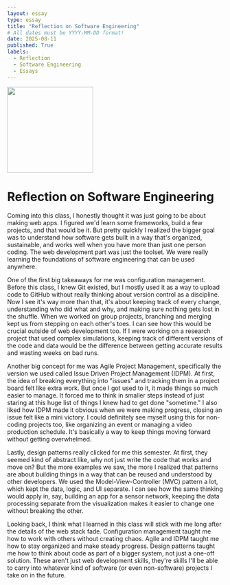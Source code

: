 ```yaml
---
layout: essay
type: essay
title: "Reflection on Software Engineering"
# All dates must be YYYY-MM-DD format!
date: 2025-08-11
published: True
labels:
  - Reflection
  - Software Engineering
  - Essays
---
```

<img width="200px" class="rounded float-start pe-4" src="../img/difficulty/AI.jpg">

# Reflection on Software Engineering

  Coming into this class, I honestly thought it was just going to be about making web apps. I figured we'd learn some frameworks, build a few projects, and that would be it. But pretty quickly I realized the bigger goal was to understand how software gets built in a way that's organized, sustainable, and works well when you have more than just one person coding. The web development part was just the toolset. We were really learning the foundations of software engineering that can be used anywhere.

  One of the first big takeaways for me was configuration management. Before this class, I knew Git existed, but I mostly used it as a way to upload code to GitHub without really thinking about version control as a discipline. Now I see it's way more than that, it's about keeping track of every change, understanding who did what and why, and making sure nothing gets lost in the shuffle. When we worked on group projects, branching and merging kept us from stepping on each other's toes. I can see how this would be crucial outside of web development too. If I were working on a research project that used complex simulations, keeping track of different versions of the code and data would be the difference between getting accurate results and wasting weeks on bad runs.
  
  Another big concept for me was Agile Project Management, specifically the version we used called Issue Driven Project Management (IDPM). At first, the idea of breaking everything into "issues" and tracking them in a project board felt like extra work. But once I got used to it, it made things so much easier to manage. It forced me to think in smaller steps instead of just staring at this huge list of things I knew had to get done "sometime." I also liked how IDPM made it obvious when we were making progress, closing an issue felt like a mini victory. I could definitely see myself using this for non-coding projects too, like organizing an event or managing a video production schedule. It's basically a way to keep things moving forward without getting overwhelmed.
  
  Lastly, design patterns really clicked for me this semester. At first, they seemed kind of abstract like, why not just write the code that works and move on? But the more examples we saw, the more I realized that patterns are about building things in a way that can be reused and understood by other developers. We used the Model-View-Controller (MVC) pattern a lot, which kept the data, logic, and UI separate. I can see how the same thinking would apply in, say, building an app for a sensor network, keeping the data processing separate from the visualization makes it easier to change one without breaking the other.
  
  Looking back, I think what I learned in this class will stick with me long after the details of the web stack fade. Configuration management taught me how to work with others without creating chaos. Agile and IDPM taught me how to stay organized and make steady progress. Design patterns taught me how to think about code as part of a bigger system, not just a one-off solution. These aren't just web development skills, they're skills I'll be able to carry into whatever kind of software (or even non-software) projects I take on in the future.


